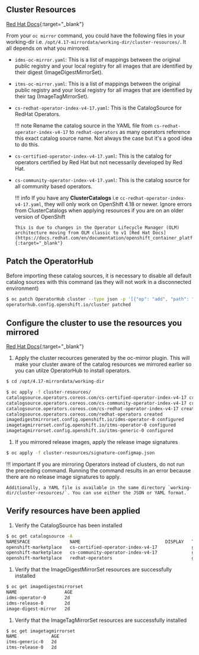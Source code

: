 ## Cluster Resources

[Red Hat Docs](https://docs.redhat.com/en/documentation/openshift_container_platform/4.18/html/disconnected_environments/mirroring-in-disconnected-environments#oc-mirror-custom-resources-v2_about-installing-oc-mirror-v2){:target="_blank"}

From your `oc mirror` command, you could have the following files in your working-dir i.e. `/opt/4.17-mirrordata/working-dir/cluster-resources/`. It all depends on what you mirrored.

  - `idms-oc-mirror.yaml`: This is a list of mappings between the original public registry and your local registry for all images that are identified by their digest (ImageDigestMirrorSet).
  - `itms-oc-mirror.yaml`: This is a list of mappings between the original public registry and your local registry for all images that are identified by their tag (ImageTagMirrorSet).
  - `cs-redhat-operator-index-v4-17.yaml`: This is the CatalogSource for RedHat Operators. 
      
    !!! note
        Rename the catalog source in the YAML file from `cs-redhat-operator-index-v4-17` to `redhat-operators` as many operators reference this exact catalog source name. Not always the case but it's a good idea to do this.
  
  - `cs-certified-operator-index-v4-17.yaml`: This is the catalog for operators certified by Red Hat but not necessarily developed by Red Hat.
  - `cs-community-operator-index-v4-17.yaml`: This is the catalog source for all community based operators.

    !!! info
        If you have any **ClusterCatalogs** i.e `cc-redhat-operator-index-v4-17.yaml`, they will only work on OpenShift 4.18 or newer. Ignore errors from ClusterCatalogs when applying resources if you are on an older version of OpenShift

        This is due to changes in the Operator Lifecycle Manager (OLM) architecture moving from OLM classic to v1 [Red Hat Docs](https://docs.redhat.com/en/documentation/openshift_container_platform/4.18/html/extensions/catalogs){:target="_blank"}

## Patch the OperatorHub
Before importing these catalog sources, it is necessary to disable all default catalog sources with this command (as they will not work in a disconnected environment)
```bash
$ oc patch OperatorHub cluster --type json -p '[{"op": "add", "path": "/spec/disableAllDefaultSources", "value": true}]'
operatorhub.config.openshift.io/cluster patched
```

## Configure the cluster to use the resources you mirrored

[Red Hat Docs](https://docs.redhat.com/en/documentation/openshift_container_platform/4.18/html/disconnected_environments/mirroring-in-disconnected-environments#oc-mirror-updating-cluster-manifests-v2_about-installing-oc-mirror-v2){:target="_blank"}

1. Apply the cluster recources generated by the oc-mirror plugin. This will make your cluster aware of the catalog resources we mirrored earlier so you can utilze OperatorHub to install operators.
```bash
$ cd /opt/4.17-mirrordata/working-dir

$ oc apply -f cluster-resources/
catalogsource.operators.coreos.com/cs-certified-operator-index-v4-17 created
catalogsource.operators.coreos.com/cs-community-operator-index-v4-17 created
catalogsource.operators.coreos.com/cs-redhat-operator-index-v4-17 created
catalogsource.operators.coreos.com/redhat-operators created
imagedigestmirrorset.config.openshift.io/idms-operator-0 configured
imagetagmirrorset.config.openshift.io/itms-operator-0 configured
imagetagmirrorset.config.openshift.io/itms-generic-0 configured
```

1. If you mirrored release images, apply the release image signatures
```bash
$ oc apply -f cluster-resources/signature-configmap.json
```
    
!!! important
    If you are mirroring Operators instead of clusters, do not run the preceding command. Running the command results in an error because there are no release image signatures to apply.

    Additionally, a YAML file is available in the same directory `working-dir/cluster-resources/`. You can use either the JSON or YAML format.


## Verify resources have been applied

1. Verify the CatalogSource has been installed
```bash
$ oc get catalogsource -A
NAMESPACE               NAME                                DISPLAY   TYPE   PUBLISHER   AGE
openshift-marketplace   cs-certified-operator-index-v4-17             grpc               2d
openshift-marketplace   cs-community-operator-index-v4-17             grpc               2d
openshift-marketplace   redhat-operators                              grpc               2d
```

1. Verify that the ImageDigestMirrorSet resources are successfully installed
```bash
$ oc get imagedigestmirrorset
NAME                  AGE
idms-operator-0       2d
idms-release-0        2d
image-digest-mirror   2d
```

1. Verify that the ImageTagMirrorSet resources are successfully installed
```bash
$ oc get imagetagmirrorset
NAME             AGE
itms-generic-0   2d
itms-release-0   2d
```
